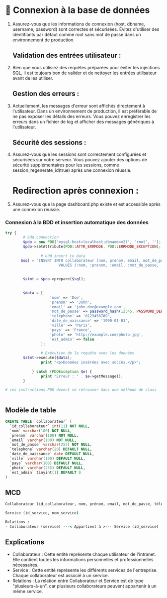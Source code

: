 

# 🚀 Connexion à la base de données
1. Assurez-vous que les informations de connexion (host, dbname, username, password) sont correctes et sécurisées. Évitez d'utiliser des identifiants par défaut comme root sans mot de passe dans un environnement de production.

    ## Validation des entrées utilisateur :
2. Bien que vous utilisiez des requêtes préparées pour éviter les injections SQL, il est toujours bon de valider et de nettoyer les entrées utilisateur avant de les utiliser.

    ## Gestion des erreurs :
 3. Actuellement, les messages d'erreur sont affichés directement à l'utilisateur. Dans un environnement de production, il est préférable de ne pas exposer les détails des erreurs. Vous pouvez enregistrer les erreurs dans un fichier de log et afficher des messages génériques à l'utilisateur.

    ## Sécurité des sessions :
5.  Assurez-vous que les sessions sont correctement configurées et sécurisées sur votre serveur. Vous pouvez ajouter des options de sécurité supplémentaires pour les sessions, comme session_regenerate_id(true) après une connexion réussie.

    # Redirection après connexion :
5. Assurez-vous que la page dashboard.php existe et est accessible après une connexion réussie.

### Connexion à la BDD et insertion automatique des données

```php
try {
        # bdd connection
        $pdo = new PDO('mysql:host=localhost;dbname=m2l', 'root', '');
        $pdo->setAttribute(PDO::ATTR_ERRMODE, PDO::ERRMODE_EXCEPTION);
            
                # bdd insert to data
       $sql = "INSERT INTO collaborateur (nom, prenom, email, mot_de_passe, telephone, date_de_naissance, ville, pays, photo, est_admin)
                        VALUES (:nom, :prenom, :email, :mot_de_passe, :telephone, :date_de_naissance, :ville, :pays, :photo, :est_admin)";
            
              
        $stmt = $pdo->prepare($sql);
            
               
        $data = [
                    'nom' => 'Doe',
                    'prenom' => 'John',
                    'email' => 'john.doe@example.com',
                    'mot_de_passe' => password_hash(12345, PASSWORD_DEFAULT),
                    'telephone' => '0123456789',
                    'date_de_naissance' => '1990-01-01',
                    'ville' => 'Paris',
                    'pays' => 'France',
                    'photo' => 'http://example.com/photo.jpg',
                    'est_admin' => false
                ];
            
                # Exécution de la requête avec les données
        $stmt->execute($data);
                print "<p>Données insérées avec succès.</p>";
            
            } catch (PDOException $e) {
                print "Erreur : " . $e->getMessage();
        }

# ces instructions PDO dovent se retrouver dans une méthode de class
        
```

## Modèle de table
```SQL
CREATE TABLE `collaborateur` (
  `id_collaborateur` int(11) NOT NULL,
  `nom` varchar(100) NOT NULL,
  `prenom` varchar(100) NOT NULL,
  `email` varchar(100) NOT NULL,
  `mot_de_passe` varchar(255) NOT NULL,
  `telephone` varchar(20) DEFAULT NULL,
  `date_de_naissance` date DEFAULT NULL,
  `ville` varchar(100) DEFAULT NULL,
  `pays` varchar(100) DEFAULT NULL,
  `photo` varchar(255) DEFAULT NULL,
  `est_admin` tinyint(1) DEFAULT 0
)
```
## MCD

```cmd
Collaborateur (id_collaborateur, nom, prénom, email, mot_de_passe, téléphone, date_de_naissance, ville, pays, photo, service, est_admin)

Service (id_service, nom_service)

Relations :
- Collaborateur (service) ---< Appartient à >--- Service (id_service)
```
## Explications
    
* Collaborateur : Cette entité représente chaque utilisateur de l'intranet. Elle contient  toutes les informations personnelles et professionnelles nécessaires.
* Service : Cette entité représente les différents services de l'entreprise. Chaque collaborateur est associé à un service.
* Relations : La relation entre Collaborateur et Service est de type "plusieurs-à-un", car plusieurs collaborateurs peuvent appartenir à un même service.
